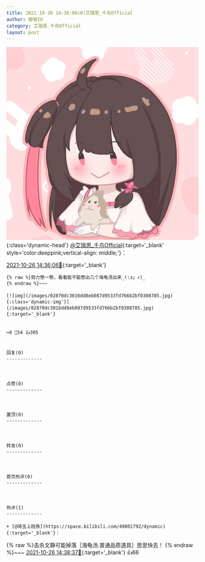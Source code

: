 ```yaml
---
title: 2021-10-26 14:36:06(0)艾瑞思_千鸟Official
author: 御坂IO
category: 艾瑞思_千鸟Official
layout: post
---
```


![img](/images/7e08840c56f251de28bdf766b647bd5fe9a5d50a.jpg){:class='dynamic-head'}
[@艾瑞思_千鸟Official](https://space.bilibili.com/1090010845/dynamic){:target='_blank' style='color:deeppink;vertical-align: middle;'}：

[2021-10-26 14:36:06🔗](https://t.bilibili.com/585798174417702499){:target='_blank'}

~~~
{% raw %}努力憋一憋，看看能不能憋出几个海龟汤出来_(:з」∠)_
{% endraw %}~~~

[![img](/images/02870dc3016dd8eb087d9533fd766b2bf0308785.jpg){:class='dynamic-img'}](/images/02870dc3016dd8eb087d9533fd766b2bf0308785.jpg){:target='_blank'}


↪️0 💬54 👍305


回复(0)
-------------



点赞(0)
-------------



置顶(0)
-------------



转发(0)
-------------



首页热评(0)
-------------



热评(1)
-------------

+ [@琦玉上班族](https://space.bilibili.com/49801792/dynamic){:target='_blank'}：
~~~
{% raw %}击杀文静可能掉落［海龟汤.普通品质道具］思思快去！
{% endraw %}~~~
[2021-10-26 14:38:37🔗](https://t.bilibili.com/585798174417702499#reply5649251478){:target='_blank'} 👍66


